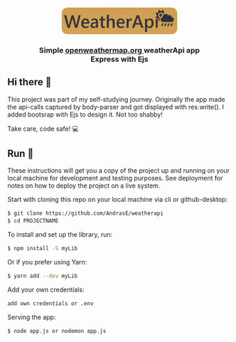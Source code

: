 <br>
<p align="center">
  <a href="https://andras-weatherapi.cyclic.app/" target="_blank" rel="noopener noreferrer">
  <img src="https://github.com/AndrasE/raw-readme/blob/main/weatherapi-readme-img.png?raw=true" width="260px">
  </a>
</p>
<h3 align="center">
  Simple <a href="https://openweathermap.org/api" target="_blank" rel="noopener noreferrer">openweathermap.org </a> weatherApi app 
  <br>
  Express with Ejs
</h3>

## Hi there 👋

This project was part of my self-studying journey. Originally the app made the api-calls captured by body-parser and got displayed with res.write(). 
I added bootsrap with Ejs to design it. Not too shabby!

Take care, code safe! 💻


## Run 🚀
These instructions will get you a copy of the project up and running on your local machine for development and testing purposes. See deployment for notes on how to deploy the project on a live system.

Start with cloning this repo on your local machine via cli or github-desktop:

```sh
$ git clone https://github.com/AndrasE/weatherapi
$ cd PROJECTNAME
```
To install and set up the library, run:
```sh
$ npm install -S myLib
```

Or if you prefer using Yarn:
```sh
$ yarn add --dev myLib
```

Add your own credentials:
```sh
add own credentials or .env
```
Serving the app:
```sh
$ node app.js or nodemon app.js
```
